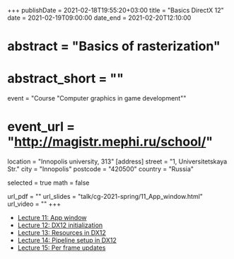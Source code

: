 +++
publishDate = 2021-02-18T19:55:20+03:00
title = "Basics DirectX 12"
date = 2021-02-19T09:00:00
date_end = 2021-02-20T12:10:00
# abstract = "Basics of rasterization"
# abstract_short = ""
event = "Course \"Computer graphics in game development\""
# event_url = "http://magistr.mephi.ru/school/"
location = "Innopolis university, 313"
[address]
  street = "1, Universitetskaya Str."
  city = "Innopolis"
  postcode = "420500"
  country = "Russia"

selected = true
math = false

url_pdf = ""
url_slides = "talk/cg-2021-spring/11_App_window.html"
url_video = ""
+++

- [Lecture 11: App window](https://djbelyak.ru/talk/cg-2021-spring/11_App_window.html)
- [Lecture 12: DX12 initialization](https://djbelyak.ru/talk/cg-2021-spring/12_DX12_initialization.html)
- [Lecture 13: Resources in DX12](https://djbelyak.ru/talk/cg-2021-spring/13_Resources_in_DX12.html)
- [Lecture 14: Pipeline setup in DX12](https://djbelyak.ru/talk/cg-2021-spring/14_Pipeline_setup_in_DX12.html)
- [Lecture 15: Per frame updates](https://djbelyak.ru/talk/cg-2021-spring/15_Per_frame_updates.html)
